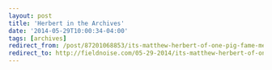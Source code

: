 ```yaml
---
layout: post 
title: 'Herbert in the Archives' 
date: '2014-05-29T10:00:34-04:00' 
tags: [archives] 
redirect_from: /post/87201068853/its-matthew-herbert-of-one-pig-fame-messing/
redirect_to: http://fieldnoise.com/05-29-2014/its-matthew-herbert-of-one-pig-fame-messing
---
```


  
